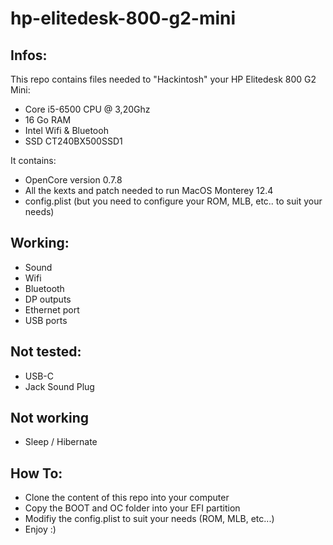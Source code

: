 # hp-elitedesk-800-g2-mini

## Infos:
This repo contains files needed to "Hackintosh" your HP Elitedesk 800 G2 Mini:
- Core i5-6500 CPU @ 3,20Ghz
- 16 Go RAM
- Intel Wifi & Bluetooh
- SSD CT240BX500SSD1

It contains:
- OpenCore version 0.7.8
- All the kexts and patch needed to run MacOS Monterey 12.4
- config.plist (but you need to configure your ROM, MLB, etc.. to suit your needs)

## Working:
- Sound
- Wifi
- Bluetooth
- DP outputs
- Ethernet port
- USB ports

## Not tested:
- USB-C
- Jack Sound Plug

## Not working
- Sleep / Hibernate

## How To:
- Clone the content of this repo into your computer
- Copy the BOOT and OC folder into your EFI partition
- Modifiy the config.plist to suit your needs (ROM, MLB, etc...)
- Enjoy :)

